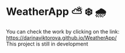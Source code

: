 # WeatherApp ⛅ ❄️ 🌧️
You can check the work by clicking on the link: https://darinaviktorova.github.io/WeatherApp/ <br/>
This project is still in development
